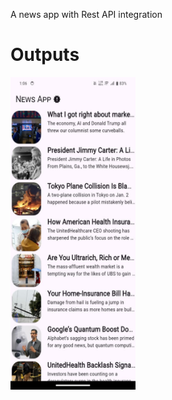A news app with Rest API integration

<h1>Outputs</h1>
<img src="Outputs/1.jpg" height="500" width="200">

